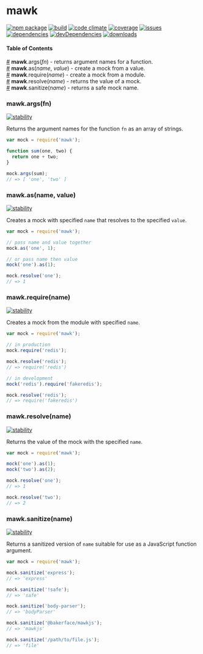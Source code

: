# mawk
[![npm package](https://badge.fury.io/js/mawk.svg)](http://badge.fury.io/js/mawk)
[![build](https://travis-ci.org/bakerface/mawkjs.svg?branch=master)](https://travis-ci.org/bakerface/mawkjs)
[![code climate](https://codeclimate.com/github/bakerface/mawkjs/badges/gpa.svg)](https://codeclimate.com/github/bakerface/mawkjs)
[![coverage](https://codeclimate.com/github/bakerface/mawkjs/badges/coverage.svg)](https://codeclimate.com/github/bakerface/mawkjs/coverage)
[![issues](https://img.shields.io/github/issues/bakerface/mawkjs.svg)](https://github.com/bakerface/mawkjs/issues)
[![dependencies](https://david-dm.org/bakerface/mawkjs.svg)](https://david-dm.org/bakerface/mawkjs)
[![devDependencies](https://david-dm.org/bakerface/mawkjs/dev-status.svg)](https://david-dm.org/bakerface/mawkjs#info=devDependencies)
[![downloads](http://img.shields.io/npm/dm/mawk.svg)](https://www.npmjs.com/package/mawk)

#### Table of Contents
[#](#mawkargsfn) **mawk**.args(*fn*) - returns argument names for a function.
<br>
[#](#mawkasnamevalue) **mawk**.as(*name*, *value*) - create a mock from a value.
<br>
[#](#mawkrequirename) **mawk**.require(*name*) - create a mock from a module.
<br>
[#](#mawkresolvename) **mawk**.resolve(*name*) - returns the value of a mock.
<br>
[#](#mawksanitizename) **mawk**.sanitize(*name*) - returns a safe mock name.
<br>

### mawk.args(fn)
[![stability](https://img.shields.io/badge/stability-experimental-orange.svg)](#mawkargsfn)

Returns the argument names for the function `fn` as an array of strings.

``` javascript
var mock = require('mawk');

function sum(one, two) {
  return one + two;
}

mock.args(sum);
// => [ 'one', 'two' ]
```

### mawk.as(name, value)
[![stability](https://img.shields.io/badge/stability-experimental-orange.svg)](#mawkasnamevalue)

Creates a mock with specified `name` that resolves to the specified `value`.

``` javascript
var mock = require('mawk');

// pass name and value together
mock.as('one', 1);

// or pass name then value
mock('one').as(1);

mock.resolve('one');
// => 1
```

### mawk.require(name)
[![stability](https://img.shields.io/badge/stability-experimental-orange.svg)](#mawkrequirename)

Creates a mock from the module with specified `name`.

``` javascript
var mock = require('mawk');

// in production
mock.require('redis');

mock.resolve('redis');
// => require('redis')

// in development
mock('redis').require('fakeredis');

mock.resolve('redis');
// => require('fakeredis')
```

### mawk.resolve(name)
[![stability](https://img.shields.io/badge/stability-experimental-orange.svg)](#mawkresolvename)

Returns the value of the mock with the specified `name`.

``` javascript
var mock = require('mawk');

mock('one').as(1);
mock('two').as(2);

mock.resolve('one');
// => 1

mock.resolve('two');
// => 2
```

### mawk.sanitize(name)
[![stability](https://img.shields.io/badge/stability-experimental-orange.svg)](#mawksanitizename)

Returns a sanitized version of `name` suitable for use as a JavaScript function argument.

``` javascript
var mock = require('mawk');

mock.sanitize('express');
// => 'express'

mock.sanitize('!safe');
// => 'safe'

mock.sanitize('body-parser');
// => 'bodyParser'

mock.sanitize('@bakerface/mawkjs');
// => 'mawkjs'

mock.sanitize('/path/to/file.js');
// => 'file'
```
